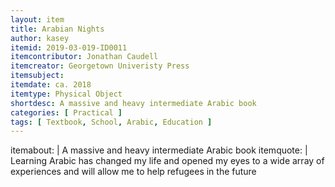 ```yaml
---
layout: item
title: Arabian Nights
author: kasey
itemid: 2019-03-019-ID0011
itemcontributor: Jonathan Caudell
itemcreator: Georgetown Univeristy Press
itemsubject:
itemdate: ca. 2018
itemtype: Physical Object
shortdesc: A massive and heavy intermediate Arabic book
categories: [ Practical ]
tags: [ Textbook, School, Arabic, Education ]
---
```


itemabout: |
A massive and heavy intermediate Arabic book
itemquote: |
Learning Arabic has changed my life and opened my eyes to a wide array of experiences and will allow me to help refugees in the future
